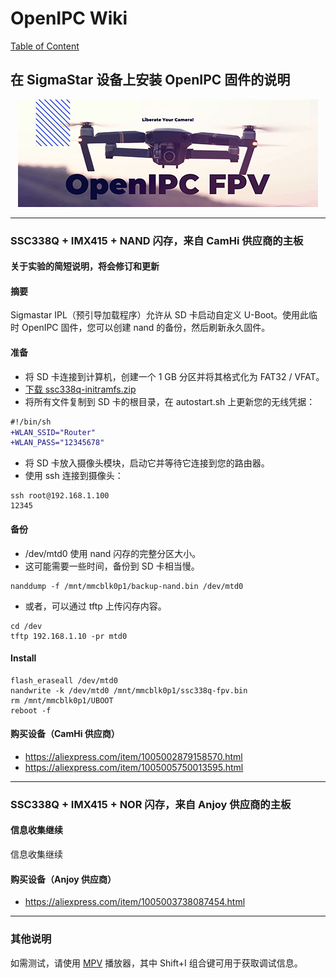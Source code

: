 # OpenIPC Wiki
[Table of Content](../README.md)


在 SigmaStar 设备上安装 OpenIPC 固件的说明 
---

<p align="center">
  <img src="https://github.com/OpenIPC/wiki/blob/master/images/fpv-logo.jpg?raw=true" alt="Logo"/>
</p>

---

### SSC338Q + IMX415 + NAND 闪存，来自 CamHi 供应商的主板
#### 关于实验的简短说明，将会修订和更新

#### 摘要 
Sigmastar IPL（预引导加载程序）允许从 SD 卡启动自定义 U-Boot。使用此临时 OpenIPC 固件，您可以创建 nand 的备份，然后刷新永久固件。

#### 准备
- 将 SD 卡连接到计算机，创建一个 1 GB 分区并将其格式化为 FAT32 / VFAT。
- [下载 ssc338q-initramfs.zip][1]
- 将所有文件复制到 SD 卡的根目录，在 autostart.sh 上更新您的无线凭据：

```diff
#!/bin/sh
+WLAN_SSID="Router"
+WLAN_PASS="12345678"
```
- 将 SD 卡放入摄像头模块，启动它并等待它连接到您的路由器。
- 使用 ssh 连接到摄像头：

```
ssh root@192.168.1.100
12345
```

#### 备份
- /dev/mtd0 使用 nand 闪存的完整分区大小。
- 这可能需要一些时间，备份到 SD 卡相当慢。

```
nanddump -f /mnt/mmcblk0p1/backup-nand.bin /dev/mtd0
```

- 或者，可以通过 tftp 上传闪存内容。
```
cd /dev
tftp 192.168.1.10 -pr mtd0
```

#### Install
```
flash_eraseall /dev/mtd0
nandwrite -k /dev/mtd0 /mnt/mmcblk0p1/ssc338q-fpv.bin
rm /mnt/mmcblk0p1/UBOOT
reboot -f
```

#### 购买设备（CamHi 供应商）
- https://aliexpress.com/item/1005002879158570.html
- https://aliexpress.com/item/1005005750013595.html

---

### SSC338Q + IMX415 + NOR 闪存，来自 Anjoy 供应商的主板
#### 信息收集继续 
信息收集继续

#### 购买设备（Anjoy 供应商）
- https://aliexpress.com/item/1005003738087454.html

---

### 其他说明 
如需测试，请使用 [MPV](https://mpv.io/) 播放器，其中 Shift+I 组合键可用于获取调试信息。

[1]: https://github.com/OpenIPC/wiki/files/13382282/ssc338q-initramfs.zip
